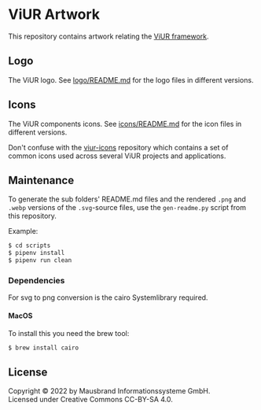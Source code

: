 # ViUR Artwork

This repository contains artwork relating the [ViUR framework](https://www.viur.dev).

## Logo

The ViUR logo. See [logo/README.md](logo/README.md) for the logo files in different versions.

## Icons

The ViUR components icons. See [icons/README.md](icons/README.md) for the icon files in different versions.

Don't confuse with the [viur-icons](https://github.com/viur-framework/viur-icons) repository which contains a set of common icons used across several ViUR projects and applications.

## Maintenance

To generate the sub folders' README.md files and the rendered `.png` and `.webp` versions of the `.svg`-source files, use the `gen-readme.py` script from this repository.

Example:
```sh
$ cd scripts
$ pipenv install
$ pipenv run clean
```

### Dependencies
For svg to png conversion is the cairo Systemlibrary required. 
#### MacOS
To install this you need the brew tool:
```sh
$ brew install cairo
```

## License

Copyright © 2022 by Mausbrand Informationssysteme GmbH.<br>
Licensed under Creative Commons CC-BY-SA 4.0.

